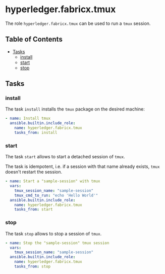# hyperledger.fabricx.tmux

The role `hyperledger.fabricx.tmux` can be used to run a `tmux` session.

## Table of Contents <!-- omit in toc -->

- [Tasks](#tasks)
  - [install](#install)
  - [start](#start)
  - [stop](#stop)

## Tasks

### install

The task `install` installs the `tmux` package on the desired machine:

```yaml
- name: Install tmux
  ansible.builtin.include_role:
    name: hyperledger.fabricx.tmux
    tasks_from: install
```

### start

The task `start` allows to start a detached session of `tmux`.

The task is idempotent, i.e. if a session with that name already exists, `tmux` doesn't restart the session.

```yaml
- name: Start a "sample-session" with tmux
  vars:
    tmux_session_name: "sample-session"
    tmux_cmd_to_run: "echo 'Hello World'"
  ansible.builtin.include_role:
    name: hyperledger.fabricx.tmux
    tasks_from: start
```

### stop

The task `stop` allows to stop a session of `tmux`.

```yaml
- name: Stop the "sample-session" tmux session
  vars:
    tmux_session_name: "sample-session"
  ansible.builtin.include_role:
    name: hyperledger.fabricx.tmux
    tasks_from: stop
```

